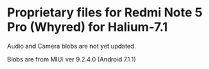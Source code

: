 # Proprietary files for Redmi Note 5 Pro (Whyred) for Halium-7.1

Audio and Camera blobs are not yet updated.

Blobs are from MIUI ver 9.2.4.0 (Android 7.1.1)
